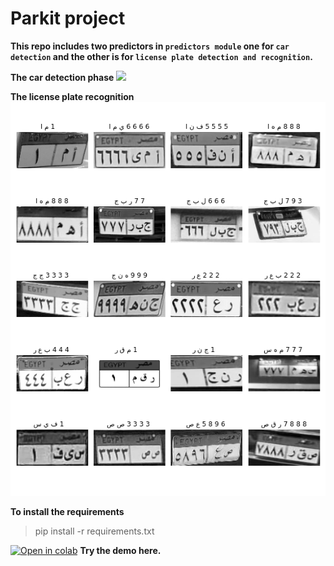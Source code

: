 # Parkit project  

**This repo includes two predictors in `predictors module` one for `car detection` and the other is for `license plate detection and recognition`.**

**The car detection phase**
![](https://github.com/mohame54/Parkit_projects/blob/main/imgs/test.gif)


**The license plate recognition**
![](https://github.com/mohame54/Parkit_projects/blob/main/imgs/fig.png)

**To install the requirements**

> pip install -r requirements.txt

 [![Open in colab](https://colab.research.google.com/assets/colab-badge.svg)](https://colab.research.google.com/drive/1nX6H0V-cOWR1q8WT-BVnTZWMf1fIgPoL?usp=sharing)
 **Try the demo here.**
